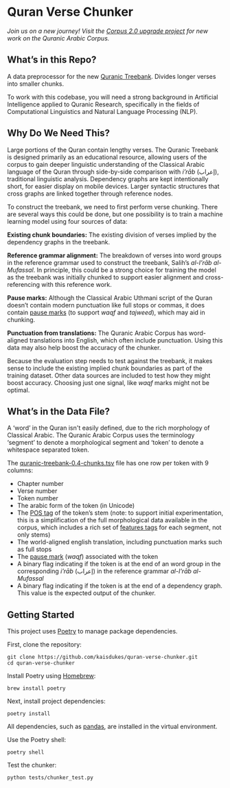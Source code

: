 # Quran Verse Chunker

*Join us on a new journey! Visit the [Corpus 2.0 upgrade project](https://github.com/kaisdukes/quranic-corpus) for new work on the Quranic Arabic Corpus.*

## What’s in this Repo?

A data preprocessor for the new [Quranic Treebank](https://qurancorpus.app/treebank/2:258). Divides longer verses into smaller chunks.

To work with this codebase, you will need a strong background in Artificial Intelligence applied to Quranic Research, specifically in the fields of Computational Linguistics and Natural Language Processing (NLP).

## Why Do We Need This?

Large portions of the Quran contain lengthy verses. The Quranic Treebank is designed primarily as an educational resource, allowing users of the corpus to gain deeper linguistic understanding of the Classical Arabic language of the Quran through side-by-side comparison with *i’rāb* (إعراب), traditional linguistic analysis. Dependency graphs are kept intentionally short, for easier display on mobile devices. Larger syntactic structures that cross graphs are linked together through reference nodes.

To construct the treebank, we need to first perform verse chunking. There are several ways this could be done, but one possibility is to train a machine learning model using four sources of data:

**Existing chunk boundaries:** The existing division of verses implied by the dependency graphs in the treebank.

**Reference grammar alignment:** The breakdown of verses into word groups in the reference grammar used to construct the treebank, Salih’s *al-I’rāb al-Mufassal*. In principle, this could be a strong choice for training the model as the treebank was initially chunked to support easier alignment and cross-referencing with this reference work.

**Pause marks:** Although the Classical Arabic Uthmani script of the Quran doesn’t contain modern punctuation like full stops or commas, it does contain [pause marks](https://corpus.quran.com/documentation/pausemarks.jsp) (to support *waqf* and *tajweed*), which may aid in chunking.

**Punctuation from translations:** The Quranic Arabic Corpus has word-aligned translations into English, which often include punctuation. Using this data may also help boost the accuracy of the chunker.

Because the evaluation step needs to test against the treebank, it makes sense to include the existing implied chunk boundaries as part of the training dataset. Other data sources are included to test how they might boost accuracy. Choosing just one signal, like *waqf* marks might not be optimal.

## What’s in the Data File?

A ‘word’ in the Quran isn't easily defined, due to the rich morphology of Classical Arabic. The Quranic Arabic Corpus uses the terminology ‘segment’ to denote a morphological segment and ‘token’ to denote a whitespace separated token.

The [quranic-treebank-0.4-chunks.tsv](https://github.com/kaisdukes/quran-verse-chunker/tree/main/data) file has one row per token with 9 columns:

* Chapter number
* Verse number
* Token number
* The arabic form of the token (in Unicode)
* The [POS tag](https://corpus.quran.com/documentation/tagset.jsp) of the token’s stem (note: to support initial experimentation, this is a simplification of the full morphological data available in the corpus, which includes a rich set of [features tags](https://corpus.quran.com/documentation/morphologicalfeatures.jsp) for each segment, not only stems)
* The world-aligned english translation, including punctuation marks such as full stops
* The [pause mark](https://corpus.quran.com/documentation/pausemarks.jsp) (*waqf*) associated with the token
* A binary flag indicating if the token is at the end of an word group in the corresponding *i’rāb* (إعراب) in the reference grammar *al-I’rāb al-Mufassal*
* A binary flag indicating if the token is at the end of a dependency graph. This value is the expected output of the chunker.

## Getting Started

This project uses [Poetry](https://python-poetry.org) to manage package dependencies.

First, clone the repository:

```
git clone https://github.com/kaisdukes/quran-verse-chunker.git
cd quran-verse-chunker
```

Install Poetry using [Homebrew](https://brew.sh):

```
brew install poetry
```

Next, install project dependencies:

```
poetry install
```

All dependencies, such as [pandas](https://pandas.pydata.org), are installed in the virtual environment.

Use the Poetry shell:

```
poetry shell
```

Test the chunker:

```
python tests/chunker_test.py
```
